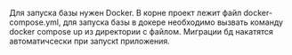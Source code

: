 Для запуска базы нужен Docker.
В корне проект лежит файл docker-compose.yml, для запуска базы в докере необходимо вызвать команду docker compose up из директории с файлом.
Миграции бд накатятся автоматичсески при запускt приложения.
